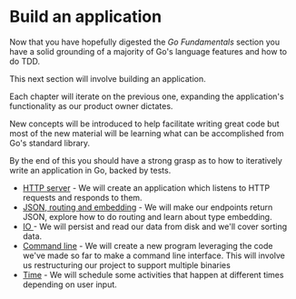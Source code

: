 # Build an application

Now that you have hopefully digested the _Go Fundamentals_ section you have a solid grounding of a majority of Go's language features and how to do TDD.

This next section will involve building an application.

Each chapter will iterate on the previous one, expanding the application's functionality as our product owner dictates.

New concepts will be introduced to help facilitate writing great code but most of the new material will be learning what can be accomplished from Go's standard library.

By the end of this you should have a strong grasp as to how to iteratively write an application in Go, backed by tests.

- [HTTP server](http-server.md) - We will create an application which listens to HTTP requests and responds to them.
- [JSON, routing and embedding](json.md) - We will make our endpoints return JSON, explore how to do routing and learn about type embedding.
- [IO ](io.md) - We will persist and read our data from disk and we'll cover sorting data.
- [Command line](command-line.md) - We will create a new program leveraging the code we've made so far to make a command line interface. This will involve us restructuring our project to support multiple binaries
- [Time](time.md) - We will schedule some activities that happen at different times depending on user input. 
